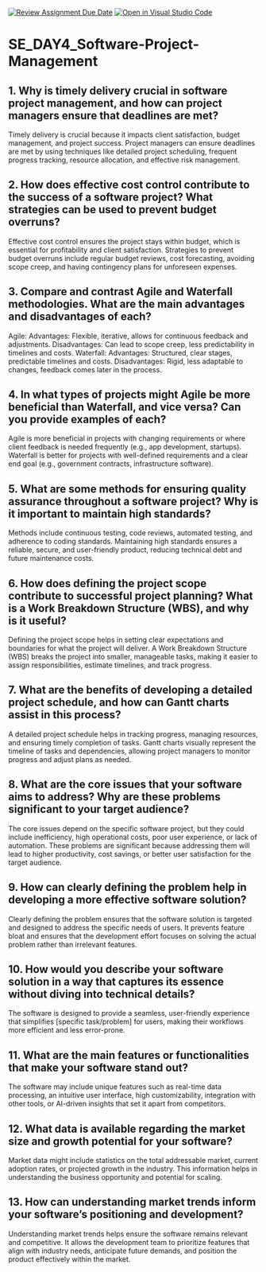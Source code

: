 [![Review Assignment Due Date](https://classroom.github.com/assets/deadline-readme-button-22041afd0340ce965d47ae6ef1cefeee28c7c493a6346c4f15d667ab976d596c.svg)](https://classroom.github.com/a/9pw6JKcu)
[![Open in Visual Studio Code](https://classroom.github.com/assets/open-in-vscode-2e0aaae1b6195c2367325f4f02e2d04e9abb55f0b24a779b69b11b9e10269abc.svg)](https://classroom.github.com/online_ide?assignment_repo_id=18853122&assignment_repo_type=AssignmentRepo)
# SE_DAY4_Software-Project-Management
## 1. Why is timely delivery crucial in software project management, and how can project managers ensure that deadlines are met?
Timely delivery is crucial because it impacts client satisfaction, budget management, and project success. Project managers can ensure deadlines are met by using techniques like detailed project scheduling, frequent progress tracking, resource allocation, and effective risk management.
## 2. How does effective cost control contribute to the success of a software project? What strategies can be used to prevent budget overruns?
Effective cost control ensures the project stays within budget, which is essential for profitability and client satisfaction. Strategies to prevent budget overruns include regular budget reviews, cost forecasting, avoiding scope creep, and having contingency plans for unforeseen expenses.
## 3. Compare and contrast Agile and Waterfall methodologies. What are the main advantages and disadvantages of each?
Agile:
Advantages: Flexible, iterative, allows for continuous feedback and adjustments.
Disadvantages: Can lead to scope creep, less predictability in timelines and costs.
Waterfall:
Advantages: Structured, clear stages, predictable timelines and costs.
Disadvantages: Rigid, less adaptable to changes, feedback comes later in the process.

## 4. In what types of projects might Agile be more beneficial than Waterfall, and vice versa? Can you provide examples of each?
Agile is more beneficial in projects with changing requirements or where client feedback is needed frequently (e.g., app development, startups).
Waterfall is better for projects with well-defined requirements and a clear end goal (e.g., government contracts, infrastructure software).

## 5. What are some methods for ensuring quality assurance throughout a software project? Why is it important to maintain high standards?
Methods include continuous testing, code reviews, automated testing, and adherence to coding standards. Maintaining high standards ensures a reliable, secure, and user-friendly product, reducing technical debt and future maintenance costs.

## 6. How does defining the project scope contribute to successful project planning? What is a Work Breakdown Structure (WBS), and why is it useful?
Defining the project scope helps in setting clear expectations and boundaries for what the project will deliver. A Work Breakdown Structure (WBS) breaks the project into smaller, manageable tasks, making it easier to assign responsibilities, estimate timelines, and track progress.
## 7. What are the benefits of developing a detailed project schedule, and how can Gantt charts assist in this process?
A detailed project schedule helps in tracking progress, managing resources, and ensuring timely completion of tasks. Gantt charts visually represent the timeline of tasks and dependencies, allowing project managers to monitor progress and adjust plans as needed.
## 8. What are the core issues that your software aims to address? Why are these problems significant to your target audience?
The core issues depend on the specific software project, but they could include inefficiency, high operational costs, poor user experience, or lack of automation. These problems are significant because addressing them will lead to higher productivity, cost savings, or better user satisfaction for the target audience.
## 9. How can clearly defining the problem help in developing a more effective software solution?
Clearly defining the problem ensures that the software solution is targeted and designed to address the specific needs of users. It prevents feature bloat and ensures that the development effort focuses on solving the actual problem rather than irrelevant features.
## 10. How would you describe your software solution in a way that captures its essence without diving into technical details?
The software is designed to provide a seamless, user-friendly experience that simplifies [specific task/problem] for users, making their workflows more efficient and less error-prone.
## 11. What are the main features or functionalities that make your software stand out?
The software may include unique features such as real-time data processing, an intuitive user interface, high customizability, integration with other tools, or AI-driven insights that set it apart from competitors.
## 12. What data is available regarding the market size and growth potential for your software?
Market data might include statistics on the total addressable market, current adoption rates, or projected growth in the industry. This information helps in understanding the business opportunity and potential for scaling.
## 13. How can understanding market trends inform your software’s positioning and development?
Understanding market trends helps ensure the software remains relevant and competitive. It allows the development team to prioritize features that align with industry needs, anticipate future demands, and position the product effectively within the market.
